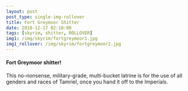```yaml
---
layout: post
post_type: single-img-rollover
title: Fort Greymoor Shitter
date: 2018-12-17 02:10:00
tags: [skyrim, shitter, ROLLOVER]
img1: /img/skyrim/fortgreymoor1.jpg
img1_rollover: /img/skyrim/fortgreymoor2.jpg
---
```

#### Fort Greymoor shitter!

This no-nonsense, military-grade, multi-bucket latrine is for the use of all genders and races of Tamriel, once you hand it off to the Imperials.

